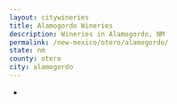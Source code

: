 ```yaml
---
layout: citywineries
title: Alamogordo Wineries
description: Wineries in Alamogordo, NM
permalink: /new-mexico/otero/alamogordo/
state: nm
county: otero
city: alamogordo
---
```

-
